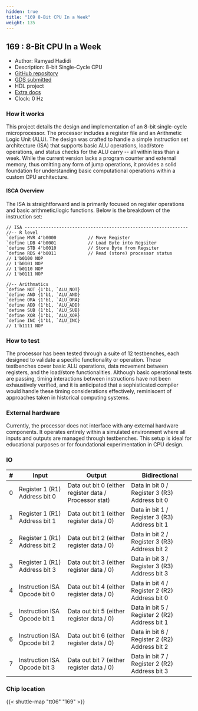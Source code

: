 ```yaml
---
hidden: true
title: "169 8-Bit CPU In a Week"
weight: 135
---
```


## 169 : 8-Bit CPU In a Week

* Author: Ramyad Hadidi
* Description: 8-bit Single-Cycle CPU
* [GitHub repository](https://github.com/ramyadhadidi/tt06-8bit-cpu)
* [GDS submitted](https://github.com/ramyadhadidi/tt06-8bit-cpu/actions/runs/8690510085)
* HDL project
* [Extra docs](None)
* Clock: 0 Hz

<!---

This file is used to generate your project datasheet. Please fill in the information below and delete any unused
sections.

You can also include images in this folder and reference them in the markdown. Each image must be less than
512 kb in size, and the combined size of all images must be less than 1 MB.
-->


### How it works

This project details the design and implementation of an 8-bit single-cycle microprocessor. The processor includes a register file and an Arithmetic Logic Unit (ALU). The design was crafted to handle a simple instruction set architecture (ISA) that supports basic ALU operations, load/store operations, and status checks for the ALU carry -- all within less than a week. While the current version lacks a program counter and external memory, thus omitting any form of jump operations, it provides a solid foundation for understanding basic computational operations within a custom CPU architecture.

#### ISCA Overview

The ISA is straightforward and is primarily focused on register operations and basic arithmetic/logic functions. Below is the breakdown of the instruction set:

```
// ISA --------------------------------------------------------------
//-- R level
`define MVR 4'b0000            // Move Register
`define LDB 4'b0001            // Load Byte into Regsiter
`define STB 4'b0010            // Store Byte from Regsiter
`define RDS 4'b0011            // Read (store) processor status
// 1'b0100 NOP
// 1'b0101 NOP
// 1'b0110 NOP
// 1'b0111 NOP

//-- Arithmatics
`define NOT {1'b1, `ALU_NOT}
`define AND {1'b1, `ALU_AND}
`define ORA {1'b1, `ALU_ORA}
`define ADD {1'b1, `ALU_ADD}
`define SUB {1'b1, `ALU_SUB}
`define XOR {1'b1, `ALU_XOR}
`define INC {1'b1, `ALU_INC}
// 1'b1111 NOP
```

### How to test

The processor has been tested through a suite of 12 testbenches, each designed to validate a specific functionality or operation. These testbenches cover basic ALU operations, data movement between registers, and the load/store functionalities. Although basic operational tests are passing, timing interactions between instructions have not been exhaustively verified, and it is anticipated that a sophisticated compiler would handle these timing considerations effectively, reminiscent of approaches taken in historical computing systems.

### External hardware

Currently, the processor does not interface with any external hardware components. It operates entirely within a simulated environment where all inputs and outputs are managed through testbenches. This setup is ideal for educational purposes or for foundational experimentation in CPU design.


### IO

| # | Input          | Output         | Bidirectional   |
| - | -------------- | -------------- | --------------- |
| 0 | Register 1 (R1) Address bit 0 | Data out bit 0 (either register data / Processor stat) | Data in bit 0 / Register 3 (R3) Address bit 0 |
| 1 | Register 1 (R1) Address bit 1 | Data out bit 1 (either register data / 0) | Data in bit 1 / Register 3 (R3) Address bit 1 |
| 2 | Register 1 (R1) Address bit 2 | Data out bit 2 (either register data / 0) | Data in bit 2 / Register 3 (R3) Address bit 2 |
| 3 | Register 1 (R1) Address bit 3 | Data out bit 3 (either register data / 0) | Data in bit 3 / Register 3 (R3) Address bit 3 |
| 4 | Instruction ISA Opcode bit 0 | Data out bit 4 (either register data / 0) | Data in bit 4 / Register 2 (R2) Address bit 0 |
| 5 | Instruction ISA Opcode bit 1 | Data out bit 5 (either register data / 0) | Data in bit 5 / Register 2 (R2) Address bit 1 |
| 6 | Instruction ISA Opcode bit 2 | Data out bit 6 (either register data / 0) | Data in bit 6 / Register 2 (R2) Address bit 2 |
| 7 | Instruction ISA Opcode bit 3 | Data out bit 7 (either register data / 0) | Data in bit 7 / Register 2 (R2) Address bit 3 |

### Chip location

{{< shuttle-map "tt06" "169" >}}
